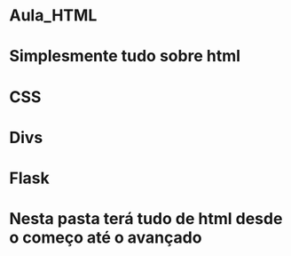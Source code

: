# Aula_HTML

# Simplesmente tudo sobre html 

# CSS

# Divs

# Flask

# Nesta pasta terá tudo de html desde o começo até o avançado
